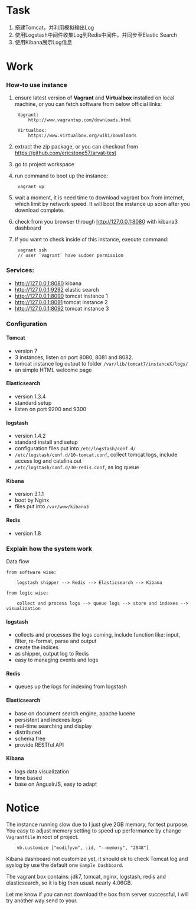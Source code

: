Task
======

1. 搭建Tomcat，并利用模拟输出Log
2. 使用Logstash中间件收集Log到Redis中间件，并同步至Elastic Search
3. 使用Kibana展示Log信息


Work
======

### How-to use instance

1. ensure latest version of **Vagrant** and **Virtualbox** installed on local machine, or you can fetch software from below official links:

		Vagrant:
			http://www.vagrantup.com/downloads.html
		
		Virtualbox:
			https://www.virtualbox.org/wiki/Downloads
			
2. extract the zip package, or you can checkout from <https://github.com/ericstone57/arvat-test>
3. go to project workspace
4. run command to boot up the instance:

		vagrant up
		
5. wait a moment, it is need time to download vagrant box from internet, which limit by network speed. It will boot the instance up soon after you download complete.
6. check from you browser through <http://127.0.0.1:8080> with kibana3 dashboard
7. if you want to check inside of this instance, execute command:

		vagrant ssh
		// user `vagrant` have sudoer permission



### Services:

* <http://127.0.0.1:8080> kibana
* <http://127.0.0.1:9292> elastic search
* <http://127.0.0.1:8090> tomcat instance 1
* <http://127.0.0.1:8091> tomcat instance 2
* <http://127.0.0.1:8092> tomcat instance 3


### Configuration

#### Tomcat

* version 7
* 3 instances, listen on port 8080, 8081 and 8082.
* tomcat instance log output to folder `/var/lib/tomcat7/instanceX/logs/`
* an simple HTML welcome page

#### Elasticsearch

* version 1.3.4
* standard setup
* listen on port 9200 and 9300

#### logstash

* version 1.4.2
* standard install and setup
* configuration files put into `/etc/logstash/conf.d/`
* `/etc/logstash/conf.d/10-tomcat.conf`, collect tomcat logs, include access log and catalina.out
* `/etc/logstash/conf.d/30-redis.conf`, as log queue


#### Kibana

* version 3.1.1
* boot by Nginx
* files put into `/var/www/kibana3`

#### Redis

* version 1.8


### Explain how the system work

Data flow

	from software wise:
	
		logstash shipper --> Redis --> Elasticsearch --> Kibana
	
	from logic wise:
	
		collect and process logs --> queue logs --> store and indexes --> visualization



#### logstash

* collects and processes the logs coming, include function like: input, filter, re-format, parse and output
* create the indices
* as shipper, output log to Redis
* easy to managing events and logs

#### Redis

* queues up the logs for indexing from logstash

#### Elasticsearch

* base on document search engine, apache lucene
* persistent and indexes logs
* real-time searching and display
* distributed
* schema free
* provide RESTful API

#### Kibana

* logs data visualization
* time based
* base on AngualrJS, easy to adapt


Notice
======

The instance running slow due to I just give 2GB memory, for test purpose. You easy to adjust memory setting to speed up performance by change `Vagrantfile` in root of project.

		vb.customize ["modifyvm", :id, "--memory", "2048"]
		

Kibana dashboard not customize yet, it should ok to check Tomcat log and syslog by use the default one `Sample Dashboard`.
		
The vagrant box contains: jdk7, tomcat, nginx, logstash, redis and elasticsearch, so it is big then usual. nearly 4.06GB.

Let me know if you can not download the box from server successful, I will try another way send to your.
